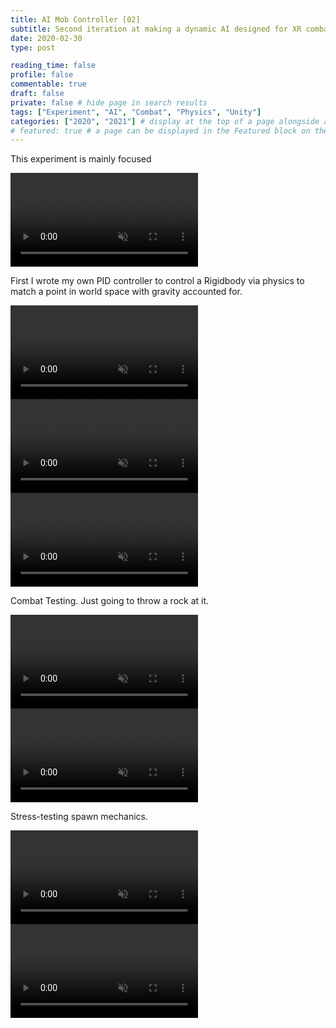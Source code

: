 ```yaml
---
title: AI Mob Controller [02]
subtitle: Second iteration at making a dynamic AI designed for XR combat
date: 2020-02-30
type: post

reading_time: false
profile: false
commentable: true
draft: false
private: false # hide page in search results
tags: ["Experiment", "AI", "Combat", "Physics", "Unity"]
categories: ["2020", "2021"] # display at the top of a page alongside a page’s metadata
# featured: true # a page can be displayed in the Featured block on the homepage. This is useful for sticky, announcement blog posts or selected publications etc.
---
```


<p>This experiment is mainly focused </p>

<div class="video_thing">
    <video muted autoplay="" name="media" loop=""><source src="https://raw.githack.com/Denchyaknow/GitSite_Dencho/Develop/assets/media/projects/AIMobController02/XRLog_2021_641.webm" type="video/mp4"></video>
</div>

<!--more-->

<p>First I wrote my own PID controller to control a Rigidbody via physics to match a point in world space with gravity accounted for.</p>

<div class="video_thing">
    <video muted autoplay="" name="media" loop=""><source src="https://raw.githack.com/Denchyaknow/GitSite_Dencho/Develop/assets/media/projects/AIMobController02/XRLog_2021_643.webm" type="video/mp4"></video>
</div>

<div class="video_thing">
    <video muted autoplay="" name="media" loop=""><source src="https://raw.githack.com/Denchyaknow/GitSite_Dencho/Develop/assets/media/projects/AIMobController02/XRLog_2021_645.webm" type="video/mp4"></video>
</div>

<div class="video_thing">
    <video muted autoplay="" name="media" loop=""><source src="https://raw.githack.com/Denchyaknow/GitSite_Dencho/Develop/assets/media/projects/AIMobController02/XRLog_2021_653.webm" type="video/mp4"></video>
</div>

<p>Combat Testing. Just going to throw a rock at it.</p>

<div class="video_thing">
    <video muted autoplay="" name="media" loop=""><source src="https://raw.githack.com/Denchyaknow/GitSite_Dencho/Develop/assets/media/projects/AIMobController02/XRLog_2021_636.webm" type="video/mp4"></video>
</div>

<div class="video_thing">
    <video muted autoplay="" name="media" loop=""><source src="https://raw.githack.com/Denchyaknow/GitSite_Dencho/Develop/assets/media/projects/AIMobController02/XRLog_2021_641.webm" type="video/mp4"></video>
</div>

<p>Stress-testing spawn mechanics.</p>

<div class="video_thing">
    <video muted autoplay="" name="media" loop=""><source src="https://raw.githack.com/Denchyaknow/GitSite_Dencho/Develop/assets/media/projects/AIMobController02/XRLog_2020_612.webm" type="video/mp4"></video>
</div>

<div class="video_thing">
    <video muted autoplay="" name="media" loop=""><source src="https://raw.githack.com/Denchyaknow/GitSite_Dencho/Develop/assets/media/projects/AIMobController02/XRLog_2021_630.webm" type="video/mp4"></video>
</div>
